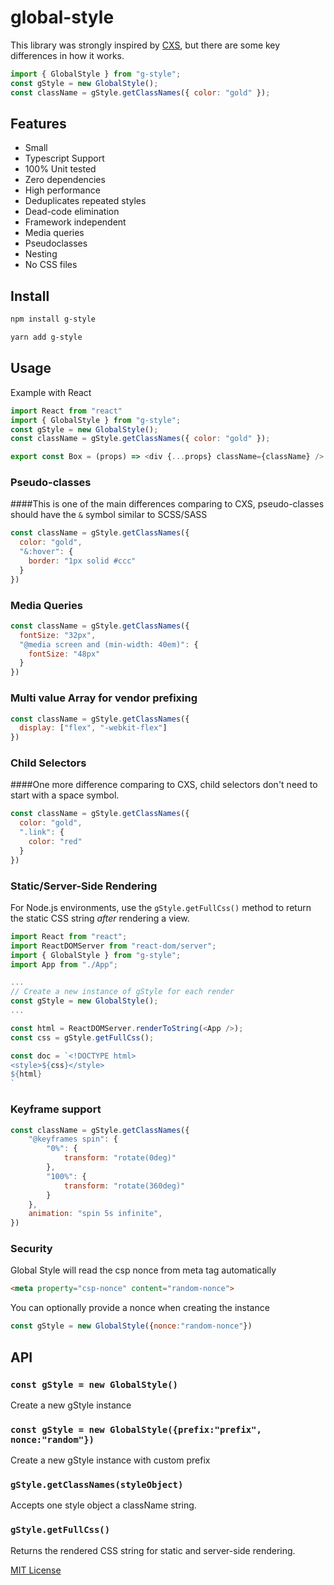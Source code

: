 # global-style

This library was strongly inspired by [CXS](https://github.com/cxs-css/cxs), but there are some key differences in how it works.

```js
import { GlobalStyle } from "g-style";
const gStyle = new GlobalStyle();
const className = gStyle.getClassNames({ color: "gold" });
```

## Features

- Small
- Typescript Support
- 100% Unit tested
- Zero dependencies
- High performance
- Deduplicates repeated styles
- Dead-code elimination
- Framework independent
- Media queries
- Pseudoclasses
- Nesting
- No CSS files


## Install

```sh
npm install g-style
```
```sh
yarn add g-style
```

## Usage

Example with React

```js
import React from "react"
import { GlobalStyle } from "g-style";
const gStyle = new GlobalStyle();
const className = gStyle.getClassNames({ color: "gold" });

export const Box = (props) => <div {...props} className={className} />

```

### Pseudo-classes

####This is one of the main differences comparing to CXS, pseudo-classes should have the `&` symbol similar to SCSS/SASS

```js
const className = gStyle.getClassNames({
  color: "gold",
  "&:hover": {
    border: "1px solid #ccc"
  }
})
```

### Media Queries
```js
const className = gStyle.getClassNames({
  fontSize: "32px",
  "@media screen and (min-width: 40em)": {
    fontSize: "48px"
  }
})
```

### Multi value Array for vendor prefixing
```js
const className = gStyle.getClassNames({
  display: ["flex", "-webkit-flex"]
})
```

### Child Selectors

####One more difference comparing to CXS, child selectors don't need to start with a space symbol.

```js
const className = gStyle.getClassNames({
  color: "gold",
  ".link": {
    color: "red"
  }
})
```

### Static/Server-Side Rendering

For Node.js environments, use the `gStyle.getFullCss()` method to return the static CSS string *after* rendering a view.

```js
import React from "react";
import ReactDOMServer from "react-dom/server";
import { GlobalStyle } from "g-style";
import App from "./App";

...
// Create a new instance of gStyle for each render
const gStyle = new GlobalStyle();
...

const html = ReactDOMServer.renderToString(<App />);
const css = gStyle.getFullCss();

const doc = `<!DOCTYPE html>
<style>${css}</style>
${html}
`
```


### Keyframe support

```js
const className = gStyle.getClassNames({
    "@keyframes spin": {
        "0%": {
            transform: "rotate(0deg)"
        },
        "100%": {
            transform: "rotate(360deg)"
        }
    },
    animation: "spin 5s infinite",
})
```


### Security

Global Style will read the csp nonce from meta tag automatically

```html
<meta property="csp-nonce" content="random-nonce">
```

You can optionally provide a nonce when creating the instance

```js
const gStyle = new GlobalStyle({nonce:"random-nonce"})
```


## API

### `const gStyle = new GlobalStyle()`

Create a new gStyle instance

### `const gStyle = new GlobalStyle({prefix:"prefix", nonce:"random"})`

Create a new gStyle instance with custom prefix

### `gStyle.getClassNames(styleObject)`

Accepts one style object a className string.

### `gStyle.getFullCss()`

Returns the rendered CSS string for static and server-side rendering.

[MIT License](LICENSE.md)

